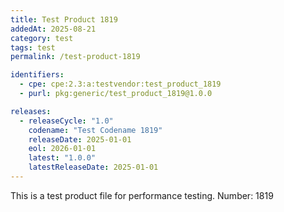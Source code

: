 ```yaml
---
title: Test Product 1819
addedAt: 2025-08-21
category: test
tags: test
permalink: /test-product-1819

identifiers:
  - cpe: cpe:2.3:a:testvendor:test_product_1819
  - purl: pkg:generic/test_product_1819@1.0.0

releases:
  - releaseCycle: "1.0"
    codename: "Test Codename 1819"
    releaseDate: 2025-01-01
    eol: 2026-01-01
    latest: "1.0.0"
    latestReleaseDate: 2025-01-01
---
```


This is a test product file for performance testing. Number: 1819
